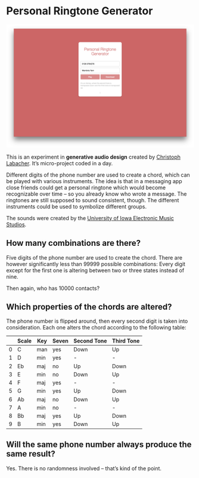 # Personal Ringtone Generator

![](screenshot.png)

This is an experiment in **generative audio design** created by [Christoph Labacher](http://www.christophlabacher.com). It’s micro-project coded in a day.

Different digits of the phone number are used to create a chord, which can be played with various instruments. The idea is that in a messaging app close friends could get a personal ringtone which would become recognizable over time – so you already know who wrote a message. The ringtones are still supposed to sound consistent, though. The different instruments could be used to symbolize different groups.

The sounds were created by the [University of Iowa Electronic Music Studios](http://theremin.music.uiowa.edu/index.html).

## How many combinations are there?
Five digits of the phone number are used to create the chord. There are however significantly less than 99999 possible combinations: Every digit except for the first one is altering between two or three states instead of nine.

Then again, who has 10000 contacts?

## Which properties of the chords are altered?

The phone number is flipped around, then every second digit is taken into consideration. Each one alters the chord according to the following table:

|  | Scale | Key | Seven | Second Tone | Third Tone |
| ------ | ------ | ------ | ------ | ------ | ------ |
| 0 | C | man | yes | Down | Up |
| 1 | D | min | yes | - | - |
| 2 | Eb | maj | no | Up | Down |
| 3 | E | min | no | Down | Up |
| 4 | F | maj | yes | - | - |
| 5 | G | min | yes | Up | Down |
| 6 | Ab | maj | no | Down | Up |
| 7 | A | min | no | - | - |
| 8 | Bb | maj | yes | Up | Down |
| 9 | B | min | yes | Down | Up |

## Will the same phone number always produce the same result?
Yes. There is no randomness involved – that’s kind of the point.